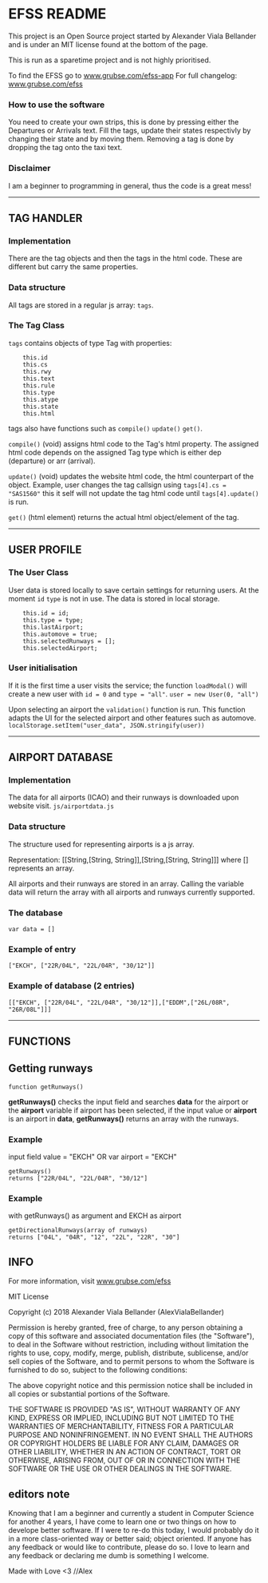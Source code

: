 # EFSS README 
This project is an Open Source project started by Alexander Viala Bellander and is under an MIT license found at the bottom of the page.

This is run as a sparetime project and is not highly prioritised.

To find the EFSS go to www.grubse.com/efss-app
For full changelog: www.grubse.com/efss

### How to use the software
You need to create your own strips, this is done by pressing either the Departures or Arrivals text. Fill the tags, update their states respectivly by changing their state and by moving them. Removing a tag is done by dropping the tag onto the taxi text.

### Disclaimer
I am a beginner to programming in general, thus the code is a great mess!
***

## TAG HANDLER ##

### Implementation
There are the tag objects and then the tags in the html code. These are different but carry the same properties.

### Data structure
All tags are stored in a regular js array: `tags`.

### The Tag Class
`tags` contains objects of type Tag with properties:
```
    this.id
    this.cs
    this.rwy 
    this.text
    this.rule
    this.type
    this.atype
    this.state
    this.html
```
tags also have functions such as `compile()` `update()` `get()`.

`compile()` (void) assigns html code to the Tag's html property. The assigned html code depends on the assigned Tag type which is either dep (departure) or arr (arrival). 

`update()` (void) updates the website html code, the html counterpart of the object. Example, user changes the tag callsign using `tags[4].cs = "SAS1560"` this it self will not update the tag html code until `tags[4].update()` is run.

`get()` (html element) returns the actual html object/element of the tag.

***

## USER PROFILE ##

### The User Class
User data is stored locally to save certain settings for returning users. At the moment `id` `type` is not in use. The data is stored in local storage.
```
    this.id = id;
    this.type = type;
    this.lastAirport;
    this.automove = true;
    this.selectedRunways = [];
    this.selectedAirport;
```
### User initialisation
If it is the first time a user visits the service; the function `loadModal()` will create a new user with `id = 0` and `type = "all"`.
`user = new User(0, "all")`

Upon selecting an airport the `validation()` function is run. This function adapts the UI for the selected airport and other features such as automove. 
`localStorage.setItem("user_data", JSON.stringify(user))`

***

## AIRPORT DATABASE 

### Implementation
The data for all airports (ICAO) and their runways is downloaded upon website visit. `js/airportdata.js`

### Data structure
The structure used for representing airports is a js array.

Representation: [[String,[String, String]],[String,[String, String]]] where [] represents an array.

All airports and their runways are stored in an array.
Calling the variable data will return the array with all airports and runways currently supported.

### The database
```
var data = []
```

### Example of entry
```
["EKCH", ["22R/04L", "22L/04R", "30/12"]]
```
### Example of database (2 entries)
```
[["EKCH", ["22R/04L", "22L/04R", "30/12"]],["EDDM",["26L/08R", "26R/08L"]]]
```

***

## FUNCTIONS 

## Getting runways
```
function getRunways()
```
**getRunways()** checks the input field and searches **data** for the airport or the **airport** variable if airport has been selected, if the input value or **airport** is an airport in **data**, **getRunways()** returns an array with the runways.

### Example
input field value = "EKCH" OR var airport = "EKCH"
```
getRunways()
returns ["22R/04L", "22L/04R", "30/12"]
```
### Example
with getRunways() as argument and EKCH as airport
```
getDirectionalRunways(array of runways)
returns ["04L", "04R", "12", "22L", "22R", "30"]
```


## INFO
For more information, visit www.grubse.com/efss

MIT License

Copyright (c) 2018 Alexander Viala Bellander (AlexVialaBellander)

Permission is hereby granted, free of charge, to any person obtaining a copy
of this software and associated documentation files (the "Software"), to deal
in the Software without restriction, including without limitation the rights
to use, copy, modify, merge, publish, distribute, sublicense, and/or sell
copies of the Software, and to permit persons to whom the Software is
furnished to do so, subject to the following conditions:

The above copyright notice and this permission notice shall be included in all
copies or substantial portions of the Software.

THE SOFTWARE IS PROVIDED "AS IS", WITHOUT WARRANTY OF ANY KIND, EXPRESS OR
IMPLIED, INCLUDING BUT NOT LIMITED TO THE WARRANTIES OF MERCHANTABILITY,
FITNESS FOR A PARTICULAR PURPOSE AND NONINFRINGEMENT. IN NO EVENT SHALL THE
AUTHORS OR COPYRIGHT HOLDERS BE LIABLE FOR ANY CLAIM, DAMAGES OR OTHER
LIABILITY, WHETHER IN AN ACTION OF CONTRACT, TORT OR OTHERWISE, ARISING FROM,
OUT OF OR IN CONNECTION WITH THE SOFTWARE OR THE USE OR OTHER DEALINGS IN THE
SOFTWARE.

## editors note
Knowing that I am a beginner and currently a student in Computer Science for another 4 years, I have come to learn one or two things on how to develope better software. If I were to re-do this today, I would probably do it in a more class-oriented way or better said; object oriented. If anyone has any feedback or would like to contribute, please do so. I love to learn and any feedback or declaring me dumb is something I welcome.

Made with Love <3
//Alex

